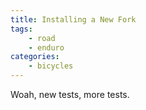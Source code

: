 ```yaml
---
title: Installing a New Fork
tags:
    - road
    - enduro
categories:
    - bicycles
---
```


Woah, new tests, more tests.